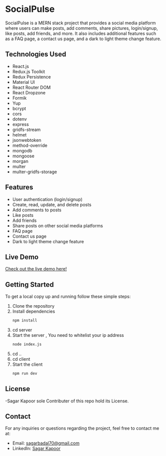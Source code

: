 # SocialPulse

SocialPulse is a MERN stack project that provides a social media platform where users can make posts, add comments, share pictures, login/signup, like posts, add friends, and more. It also includes additional features such as a FAQ page, a contact us page, and a dark to light theme change feature.

## Technologies Used

- React.js
- Redux.js Toolkit
- Redux Persistence
- Material UI
- React Router DOM
- React Dropzone
- Formik
- Yup
- bcrypt
- cors
- dotenv
- express
- gridfs-stream
- helmet
- jsonwebtoken
- method-override
- mongodb
- mongoose
- morgan
- multer
- multer-gridfs-storage

## Features

- User authentication (login/signup)
- Create, read, update, and delete posts
- Add comments to posts
- Like posts
- Add friends
- Share posts on other social media platforms
- FAQ page
- Contact us page
- Dark to light theme change feature

## Live Demo

[Check out the live demo here!](https://curious-sopapillas-f101df.netlify.app/)

## Getting Started

To get a local copy up and running follow these simple steps:

1. Clone the repository
3. Install dependencies
   ```sh
   npm install
   ```
4. cd server
5. Start the server , You need to whitelist your ip address
   ```sh
   node index.js
   ```
6. cd ..
7. cd client
8. Start the client
   ```sh
   npm run dev
   ```
   
## License
-Sagar Kapoor sole Contributer of this repo hold its License.

## Contact
For any inquiries or questions regarding the project, feel free to contact me at:

- Email: sagarbadal70@gmail.com
- LinkedIn: [Sagar Kapoor](linkedin.com/in/sagar-kapoor1/)
